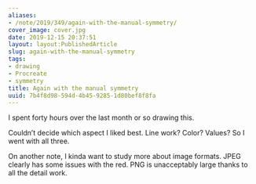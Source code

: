 ```yaml
---
aliases:
- /note/2019/349/again-with-the-manual-symmetry/
cover_image: cover.jpg
date: 2019-12-15 20:37:51
layout: layout:PublishedArticle
slug: again-with-the-manual-symmetry
tags:
- drawing
- Procreate
- symmetry
title: Again with the manual symmetry
uuid: 7b4f8d98-594d-4b45-9285-1d80bef8f8fa
---
```


I spent forty hours over the last month or so drawing this.

Couldn’t decide which aspect I liked best. Line work? Color? Values? So
I went with all three.

On another note, I kinda want to study more about image formats. JPEG
clearly has some issues with the red. PNG is unacceptably large thanks
to all the detail work.